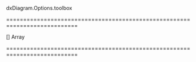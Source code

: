 <!--id-->dxDiagram.Options.toolbox<!--/id-->
===========================================================================
<!--default-->[]<!--/default-->
<!--type-->Array<Object><!--/type-->
===========================================================================

<!--shortDescription-->

<!--/shortDescription-->

<!--fullDescription-->

<!--/fullDescription-->